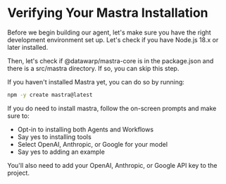 # Verifying Your Mastra Installation

Before we begin building our agent, let's make sure you have the right development environment set up. Let's check if you have Node.js 18.x or later installed.

Then, let's check if @datawarp/mastra-core is in the package.json and there is a src/mastra directory. If so, you can skip this step.

If you haven't installed Mastra yet, you can do so by running:

```bash
npm -y create mastra@latest
```

If you do need to install mastra, follow the on-screen prompts and make sure to:

- Opt-in to installing both Agents and Workflows
- Say yes to installing tools
- Select OpenAI, Anthropic, or Google for your model
- Say yes to adding an example

You'll also need to add your OpenAI, Anthropic, or Google API key to the project.
